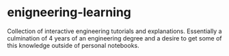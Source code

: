 # enigneering-learning
Collection of interactive engineering tutorials and explanations. Essentially a culmination of 4 years of an engineering degree and a desire to get some of this knowledge outside of personal notebooks.
